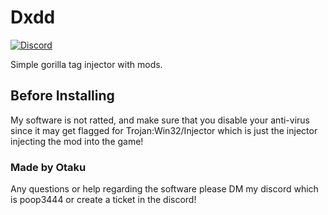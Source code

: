 # Dxdd
[![Discord](https://img.shields.io/discord/1114388554873831484?label=discord)](https://discord.gg/fXR6TErSca)

Simple gorilla tag injector with mods.

## Before Installing
My software is not ratted, and make sure that you disable your anti-virus since it may get flagged for Trojan:Win32/Injector which is just the injector injecting the mod into the game!

### Made by Otaku
Any questions or help regarding the software please DM my discord which is poop3444
or create a ticket in the discord!
